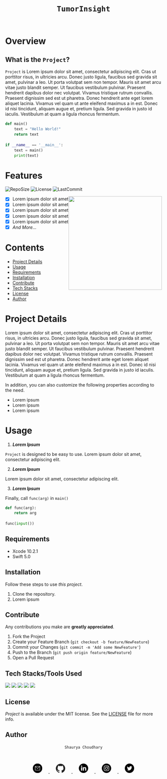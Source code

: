 <code>
  <h1 align="center">TumorInsight</h1>
</code>

# Overview

<!-- <img src="https://github.com/shoheiyokoyama/Assets/blob/master/Gemini/demo-circle-rotation.gif" align="left"> -->

## What is the `Project`?

`Project` is Lorem ipsum dolor sit amet, consectetur adipiscing elit. Cras ut porttitor risus, in ultricies arcu. Donec justo ligula, faucibus sed gravida sit
amet, pulvinar a leo. Ut porta volutpat sem non tempor. Mauris sit amet arcu vitae justo blandit semper. Ut faucibus vestibulum pulvinar.
Praesent hendrerit dapibus dolor nec volutpat. Vivamus tristique rutrum convallis. Praesent dignissim sed est ut pharetra. Donec
hendrerit ante eget lorem aliquet lacinia. Vivamus vel quam ut ante eleifend maximus a in est. Donec id nisi tincidunt, aliquam augue et,
pretium ligula. Sed gravida in justo id iaculis. Vestibulum at quam a ligula rhoncus fermentum.

```python
def main()
    text = "Hello World!"
    return text

if __name__ == '__main__':
    text = main()
    print(text)
```

# Features

![RepoSize](https://img.shields.io/github/repo-size/shaurya-src/Web-Automation?logo=GitHub&style=flat-square)
![License](https://img.shields.io/github/license/shaurya-src/Web-Automation?logo=GitLab&style=flat-square)
![LastCommit](https://img.shields.io/github/last-commit/shaurya-src/Web-Automation?logo=Git&style=flat-square)

<img src="https://media.giphy.com/media/xT0Gqn9yuw8hnPGn5K/giphy.gif" align="right" width="300" height="300">

- [x] Lorem ipsum dolor sit amet
- [x] Lorem ipsum dolor sit amet
- [x] Lorem ipsum dolor sit amet
- [x] Lorem ipsum dolor sit amet
- [x] Lorem ipsum dolor sit amet
- [x] *And More...*

# Contents

- [Project Details](#project-info)
- [Usage](#usage)
- [Requirements](#requirements)
- [Installation](#installation)
- [Contribute](#contri)
- [Tech Stacks](#tech)
- [License](#license)
- [Author](#author)

# <a name="project-info"> Project Details

Lorem ipsum dolor sit amet, consectetur adipiscing elit. Cras ut porttitor risus, in ultricies arcu. Donec justo ligula, faucibus sed gravida sit
amet, pulvinar a leo. Ut porta volutpat sem non tempor. Mauris sit amet arcu vitae justo blandit semper. Ut faucibus vestibulum pulvinar.
Praesent hendrerit dapibus dolor nec volutpat. Vivamus tristique rutrum convallis. Praesent dignissim sed est ut pharetra. Donec
hendrerit ante eget lorem aliquet lacinia. Vivamus vel quam ut ante eleifend maximus a in est. Donec id nisi tincidunt, aliquam augue et,
pretium ligula. Sed gravida in justo id iaculis. Vestibulum at quam a ligula rhoncus fermentum.

In addition, you can also customize the following properties according to the need.

- Lorem ipsum
- Lorem ipsum
- Lorem ipsum

# <a name="usage"> Usage

1. ***Lorem Ipsum***

`Project` is designed to be easy to use. Lorem ipsum dolor sit amet, consectetur adipiscing elit.

2. ***Lorem Ipsum***

Lorem ipsum dolor sit amet, consectetur adipiscing elit.

3. ***Lorem Ipsum***

Finally, call `func(arg)` in `main()`

```python
def func(arg):
    return arg

func(input())
```

## <a name="requirements"> Requirements

- Xcode 10.2.1
- Swift 5.0

## <a name="installation"> Installation

Follow these steps to use *this project*.

1. Clone the repository.
2. Lorem ipsum

## <a name="contri"> Contribute

Any contributions you make are **greatly appreciated**.

1. Fork the Project
2. Create your Feature Branch (`git checkout -b feature/NewFeature`)
3. Commit your Changes (`git commit -m 'Add some NewFeature'`)
4. Push to the Branch (`git push origin feature/NewFeature`)
5. Open a Pull Request

## <a name="tech"> Tech Stacks/Tools Used

<p align="left">
  <img src="https://img.shields.io/badge/Python-3.x-success?style=flat-square&logo=Python&logoColor=white">
  <img src="https://img.shields.io/badge/Editor-VS_Code-success?style=flat-square&logo=Visual-Studio-Code&logoColor=white&color=blue">
  <img src="https://img.shields.io/badge/Windows-10-success?style=flat-square&logo=Windows&logoColor=white">

  <img src="https://img.shields.io/badge/Library-TensorFlow-success?style=flat-square&logo=TensorFlow&logoColor=white">
  <img src="https://img.shields.io/badge/Library-Matplotlib-success?style=flat-square&logo=GraphQL&logoColor=white&color=purple">
</p>

## <a name="license"> License

*Project* is available under the MIT license. See the [LICENSE](https://github.com/shaurya-src/repo-template/blob/main/LICENSE) file for more info.

## <a name="author"> Author
<!---
```python
# Shaurya Choudhary
```
-->

<p align="center">
  <code> Shaurya Choudhary </code>
</p>
<!---
- [Gmail](mailto:shaurya.src@gmail.com)
- [GitHub](https://github.com/shoheiyokoyama)
- [LinkedIn](https://www.linkedin.com/in/shaurya-src/)
- [Instagram](https://www.instagram.com/shaurya_src/)
- [Twitter](https://twitter.com/shaurya_src)
-->

<br>

<p align="center">
  <a href="mailto:shaurya.src@gmail.com">
    <img src="https://github.com/shaurya-src/repo-template/blob/main/Assets/Logos/email.svg" width="30" height="30" hspace="20">
  </a>

  <a href="https://github.com/shaurya-src">
    <img src="https://github.com/shaurya-src/repo-template/blob/main/Assets/Logos/github.svg" width="30" height="30" hspace="20">
  </a>

  <a href="https://www.linkedin.com/in/shaurya-src/">
    <img src="https://github.com/shaurya-src/repo-template/blob/main/Assets/Logos/linkedin.svg" width="30" height="30" hspace="20">
  </a>

  <a href="https://www.instagram.com/shaurya_src/">
    <img src="https://github.com/shaurya-src/repo-template/blob/main/Assets/Logos/instagram.svg" width="30" height="30" hspace="20">
  </a>

  <a href="https://twitter.com/shaurya_src">
    <img src="https://github.com/shaurya-src/repo-template/blob/main/Assets/Logos/twitter.svg" width="30" height="30" hspace="20">
  </a>
</p>

<!--- BADGES -->

<!--- Dynamic Badges 

- Repo Size: https://img.shields.io/github/repo-size/shaurya-src/Web-Automation?logo=GitHub&style=flat-square

- Last Commit: https://img.shields.io/github/last-commit/shaurya-src/Web-Automation?logo=Git&style=flat-square

- License: https://img.shields.io/github/license/shaurya-src/Web-Automation?logo=GitLab&style=flat-square

-->

<!--- Tech Stacks

- Python3.x: https://img.shields.io/badge/Python-3.x-success?style=flat-square&logo=Python&logoColor=white 

- Jupyter Notebook: https://img.shields.io/badge/Notebook-Jupyter-success?style=flat-square&logo=Jupyter&logoColor=white 

- HTML: https://img.shields.io/badge/Language-HTML-success?style=flat-square&logo=HTML5&logoColor=white&color=purple

- CSS: https://img.shields.io/badge/Language-CSS-success?style=flat-square&logo=CSS3&logoColor=white&color=purple

- JavaScript: https://img.shields.io/badge/Language-JavaScript-success?style=flat-square&logo=JavaScript&logoColor=white&color=purple

-->

<!--- Python Libraries

- Pandas: https://img.shields.io/badge/Library-Pandas-success?style=flat-square&logo=Pandas&logoColor=white

- NumPy: https://img.shields.io/badge/Library-NumPy-success?style=flat-square&logo=NumPy&logoColor=white

- TensorFlow: https://img.shields.io/badge/Library-TensorFlow-success?style=flat-square&logo=TensorFlow&logoColor=white

- Keras: https://img.shields.io/badge/Library-Keras-success?style=flat-square&logo=Keras&logoColor=white

- Django: https://img.shields.io/badge/Library-Django-success?style=flat-square&logo=DJango&logoColor=white&color=orange

- Selenium: https://img.shields.io/badge/Library-Selemium-success?style=flat-square&logo=Sellfy&logoColor=white

- Matplotlib: https://img.shields.io/badge/Library-Matplotlib-success?style=flat-square&logo=GraphQL&logoColor=white&color=purple

-->

<!--- System

- Windows 10: https://img.shields.io/badge/Windows-10-success?style=flat-square&logo=Windows&logoColor=white

- Ubuntu: https://img.shields.io/badge/Linux-Ubuntu-success?style=flat-square&logo=Ubuntu&logoColor=white

- Kali: https://img.shields.io/badge/Linux-Kali-success?style=flat-square&logo=Arch-Linux&logoColor=white

- PyCharm: https://img.shields.io/badge/Editor-PyCharm-success?style=flat-square&logo=PyCharm&logoColor=white&color=blue

- VSC: https://img.shields.io/badge/Editor-VS_Code-success?style=flat-square&logo=Visual-Studio-Code&logoColor=white&color=blue

-->

